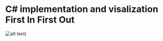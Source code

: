 # C# implementation and visalization First In First Out 
![alt text](https://i.gyazo.com/9301b62ba3558ec5aada9d7332b750c7.png))
